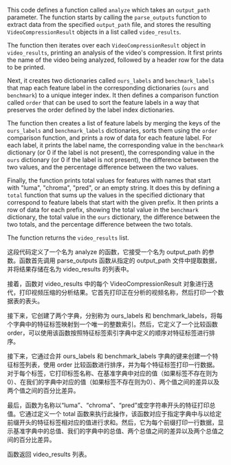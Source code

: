 This code defines a function called `analyze` which takes an `output_path` parameter. 
The function starts by calling the `parse_outputs` function to extract data from the specified `output_path` file, and stores the resulting `VideoCompressionResult` objects in a list called `video_results`.

The function then iterates over each `VideoCompressionResult` object in `video_results`, printing an analysis of the video's compression. 
It first prints the name of the video being analyzed, followed by a header row for the data to be printed.

Next, it creates two dictionaries called `ours_labels` and `benchmark_labels` that map each feature label in the corresponding dictionaries (`ours` and `benchmark`) to a unique integer index. 
It then defines a comparison function called `order` that can be used to sort the feature labels in a way that preserves the order defined by the label index dictionaries.

The function then creates a list of feature labels by merging the keys of the `ours_labels` and `benchmark_labels` dictionaries, sorts them using the `order` comparison function, and prints a row of data for each feature label. For each label, it prints the label name, the corresponding value in the `benchmark` dictionary (or 0 if the label is not present), the corresponding value in the `ours` dictionary (or 0 if the label is not present), the difference between the two values, and the percentage difference between the two values.

Finally, the function prints total values for features with names that start with "luma", "chroma", "pred", or an empty string. It does this by defining a `total` function that sums up the values in the specified dictionary that correspond to feature labels that start with the given prefix. It then prints a row of data for each prefix, showing the total value in the `benchmark` dictionary, the total value in the `ours` dictionary, the difference between the two totals, and the percentage difference between the two totals.

The function returns the `video_results` list.

这段代码定义了一个名为 analyze 的函数，它接受一个名为 output_path 的参数。函数首先调用 parse_outputs 函数从指定的 output_path 文件中提取数据，并将结果存储在名为 video_results 的列表中。

接着，函数对 video_results 中的每个 VideoCompressionResult 对象进行迭代，打印视频压缩的分析结果。它首先打印正在分析的视频名称，然后打印一个数据表的表头。

接下来，它创建了两个字典，分别称为 ours_labels 和 benchmark_labels，将每个字典中的特征标签映射到一个唯一的整数索引。然后，它定义了一个比较函数 order，可以使用该函数按照特征标签索引字典中定义的顺序对特征标签进行排序。

接下来，它通过合并 ours_labels 和 benchmark_labels 字典的键来创建一个特征标签列表，使用 order 比较函数进行排序，并为每个特征标签打印一行数据。对于每个标签，它打印标签名称、在基准字典中对应的值（如果标签不存在则为0）、在我们的字典中对应的值（如果标签不存在则为0）、两个值之间的差异以及两个值之间的百分比差异。

最后，函数为名称以“luma”、“chroma”、“pred”或空字符串开头的特征打印总值。它通过定义一个 total 函数来执行此操作，该函数对应于指定字典中与以给定前缀开头的特征标签相对应的值进行求和。然后，它为每个前缀打印一行数据，显示基准字典中的总值、我们的字典中的总值、两个总值之间的差异以及两个总值之间的百分比差异。

函数返回 video_results 列表。